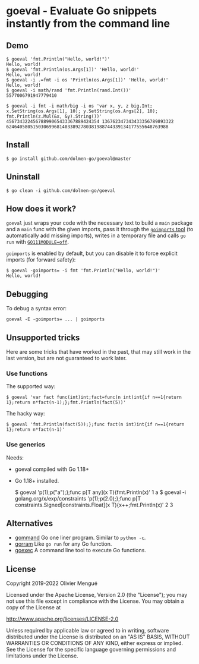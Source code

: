 
# goeval - Evaluate Go snippets instantly from the command line

## Demo

    $ goeval 'fmt.Println("Hello, world!")'
    Hello, world!
    $ goeval 'fmt.Println(os.Args[1])' 'Hello, world!'
    Hello, world!
    $ goeval -i .=fmt -i os 'Println(os.Args[1])' 'Hello, world!'
    Hello, world!
    $ goeval -i math/rand 'fmt.Println(rand.Int())'
    5577006791947779410

    $ goeval -i fmt -i math/big -i os 'var x, y, z big.Int; x.SetString(os.Args[1], 10); y.SetString(os.Args[2], 10); fmt.Println(z.Mul(&x, &y).String())' 45673432245678899065433367889424354 136762347343433356789893322
    6246405805150306996814033892780381988744339134177555648763988

## Install

    $ go install github.com/dolmen-go/goeval@master

## Uninstall

    $ go clean -i github.com/dolmen-go/goeval

## How does it work?

`goeval` just wraps your code with the necessary text to build a `main` package and a `main` func with the given imports, pass it through the [`goimports` tool](https://godoc.org/golang.org/x/tools/cmd/goimports) (to automatically add missing imports), writes in a temporary file and calls `go run` with [`GO111MODULE=off`](https://golang.org/ref/mod#mod-commands).

`goimports` is enabled by default, but you can disable it to force explicit imports (for forward safety):

    $ goeval -goimports= -i fmt 'fmt.Println("Hello, world!")'
    Hello, world!

## Debugging

To debug a syntax error:

    goeval -E -goimports= ... | goimports

## Unsupported tricks

Here are some tricks that have worked in the past, that may still work in the last version, but are not guaranteed to work later.

### Use functions

The supported way:

    $ goeval 'var fact func(int)int;fact=func(n int)int{if n==1{return 1};return n*fact(n-1);};fmt.Println(fact(5))'

The hacky way:

    $ goeval 'fmt.Println(fact(5));};func fact(n int)int{if n==1{return 1};return n*fact(n-1)'

### Use generics

Needs:
- goeval compiled with Go 1.18+
- Go 1.18+ installed.

    $ goeval 'p(1);p("a");};func p[T any](x T){fmt.Println(x)'
    1
    a
    $ goeval -i golang.org/x/exp/constraints 'p(1);p(2.0);};func p[T constraints.Signed|constraints.Float](x T){x++;fmt.Println(x)'
    2
    3

## Alternatives

* [gommand](https://github.com/sno6/gommand) Go one liner program. Similar to `python -c`.
* [gorram](https://github.com/natefinch/gorram) Like `go run` for any Go function.
* [goexec](https://github.com/shurcooL/goexec) A command line tool to execute Go functions.

## License

Copyright 2019-2022 Olivier Mengué

Licensed under the Apache License, Version 2.0 (the "License");
you may not use this file except in compliance with the License.
You may obtain a copy of the License at

   http://www.apache.org/licenses/LICENSE-2.0

Unless required by applicable law or agreed to in writing, software
distributed under the License is distributed on an "AS IS" BASIS,
WITHOUT WARRANTIES OR CONDITIONS OF ANY KIND, either express or implied.
See the License for the specific language governing permissions and
limitations under the License.
